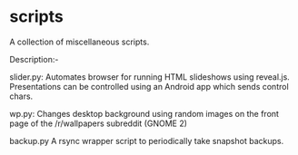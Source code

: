 scripts
=======

A collection of miscellaneous scripts.

Description:-

slider.py:
Automates browser for running HTML slideshows using reveal.js.
Presentations can be controlled using an Android app which sends control chars.

wp.py:
Changes desktop background using random images on the front page of the
/r/wallpapers subreddit (GNOME 2)

backup.py
A rsync wrapper script to periodically take snapshot backups.
